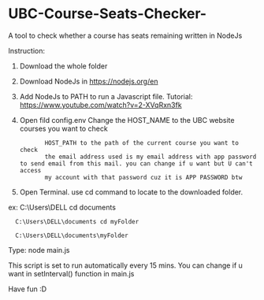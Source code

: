 # UBC-Course-Seats-Checker-
A tool to check whether a course has seats remaining written in NodeJs

Instruction:
1. Download the whole folder

2. Download NodeJs in https://nodejs.org/en

3. Add NodeJs to PATH to run a Javascript file. Tutorial: https://www.youtube.com/watch?v=2-XVqRxn3fk
     
5. Open fild config.env Change the HOST_NAME to the UBC website courses you want to check

              HOST_PATH to the path of the current course you want to check
              the email address used is my email address with app password to send email from this mail. you can change if u want but U can't access
              my account with that password cuz it is APP PASSWORD btw

6. Open Terminal. use cd command to locate to the downloaded folder.

  ex: C:\Users\DELL cd documents
  
      C:\Users\DELL\documents cd myFolder
      
      C:\Users\DELL\documents\myFolder 
      
      
  Type: node main.js

This script is set to run automatically every 15 mins. You can change if u want in setInterval() function in main.js

Have fun :D 
